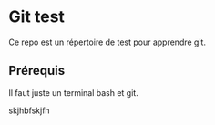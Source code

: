 # Git test

Ce repo est un répertoire de test pour apprendre git.

## Prérequis

Il faut juste un terminal bash et git.

skjhbfskjfh
